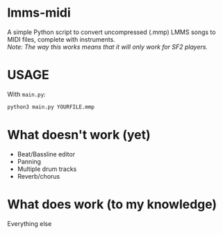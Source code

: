 lmms-midi
=========
A simple Python script to convert uncompressed (.mmp) LMMS songs to MIDI files, complete with instruments.  
*Note: The way this works means that it will only work for SF2 players.*

USAGE
=====
With `main.py`:
```bash
python3 main.py YOURFILE.mmp
```

What doesn't work (yet)
=======================
* Beat/Bassline editor
* Panning
* Multiple drum tracks
* Reverb/chorus

What does work (to my knowledge)
================================
Everything else
